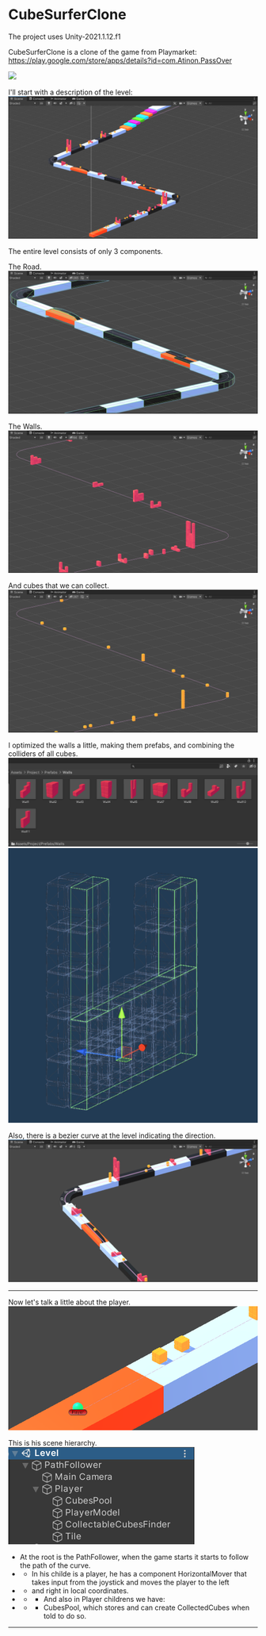 # CubeSurferClone

The project uses Unity-2021.1.12.f1

CubeSurferClone is a clone of the game from Playmarket:
 https://play.google.com/store/apps/details?id=com.Atinon.PassOver

![](Images/Gif.gif)

I'll start with a description of the level:
![](Images/1.png)

The entire level consists of only 3 components.

The Road.
![](Images/2.png)

The Walls.
![](Images/3.png)

And cubes that we can collect.
![](Images/4.png)

I optimized the walls a little, making them prefabs, and combining the colliders of all cubes.
![](Images/5.png)
![](Images/6.png)

Also, there is a bezier curve at the level indicating the direction.
![](Images/7.png)

--------------------------------------------------------------------------------------------------------------------------------------

Now let's talk a little about the player.
![](Images/8.png)

Тhis is his scene hierarchy.
![](Images/9.png)

* At the root is the PathFollower, when the game starts it starts to follow the path of the curve.
* * In his childe is a player, he has a component HorizontalMover that takes input from the joystick and moves the player to the left 
* * and right in local coordinates.
* * * And also in Player childrens we have:
* * * CubesPool, which stores and can create CollectedCubes when told to do so.
* * * 
